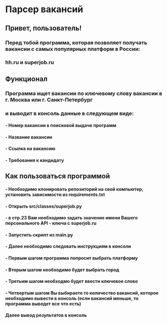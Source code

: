 # Парсер вакансий

## Привет, пользователь!
### Перед тобой программа, которая позволяет получать вакансии с самых популярных платформ в России: 
### hh.ru и superjob.ru

## Функционал

### Программа ищет вакансии по ключевому слову вакансии в г. Москва или г. Санкт-Петербург 
### и выводит в консоль данные в следующем виде:

#### - Номер вакансии в поисковой выдаче программ
#### - Название вакансии
#### - Ссылка на вакансию
#### - Требования к кандидату

## Как пользоваться программой

#### - Необходимо клонировать репозиторий на свой компьютер, установить зависимости из requirements.txt
#### - Открыть src/classes/superjob.py
#### - в стр.23 Вам необходимо задать значение имени Вашего персонального API - ключа с superjob.ru
#### - Запустить скрипт из main.py
#### - Далее необходимо следовать инструкциям в консоли
#### - Первым шагом программа попросит выбрать платформу
#### - Вторым шагом необходимо будет выбрать город
#### - Третьим шагом необходмо будет ввести ключевое слово
#### - Четвертым шагом Вы выбираете то количество вакансий, которое необходимо вывести в консоль (если вакансий меньше, то программа выведет все что есть)

#### Далее вывод результатов в консоль
